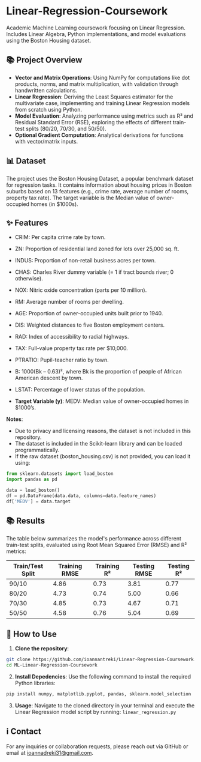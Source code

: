# Linear-Regression-Coursework
Academic Machine Learning coursework focusing on Linear Regression. Includes Linear Algebra, Python implementations, and model evaluations using the Boston Housing dataset.

## 📚 Project Overview
- **Vector and Matrix Operations**: Using NumPy for computations like dot products, norms, and matrix multiplication, with validation through handwritten calculations.
- **Linear Regression**: Deriving the Least Squares estimator for the multivariate case, implementing and training Linear Regression models from scratch using Python.
- **Model Evaluation**: Analyzing performance using metrics such as R² and Residual Standard Error (RSE), exploring the effects of different train-test splits (80/20, 70/30, and 50/50).
- **Optional Gradient Computation**: Analytical derivations for functions with vector/matrix inputs.

## 📊 Dataset
The project uses the Boston Housing Dataset, a popular benchmark dataset for regression tasks. It contains information about housing prices in Boston suburbs based on 13 features (e.g., crime rate, average number of rooms, property tax rate). The target variable is the Median value of owner-occupied homes (in $1000s).

## ✨ Features
- CRIM: Per capita crime rate by town.
- ZN: Proportion of residential land zoned for lots over 25,000 sq. ft.
- INDUS: Proportion of non-retail business acres per town.
- CHAS: Charles River dummy variable (= 1 if tract bounds river; 0 otherwise).
- NOX: Nitric oxide concentration (parts per 10 million).
- RM: Average number of rooms per dwelling.
- AGE: Proportion of owner-occupied units built prior to 1940.
- DIS: Weighted distances to five Boston employment centers.
- RAD: Index of accessibility to radial highways.
- TAX: Full-value property tax rate per $10,000.
- PTRATIO: Pupil-teacher ratio by town.
- B: 1000(Bk – 0.63)², where Bk is the proportion of people of African American descent by town.
- LSTAT: Percentage of lower status of the population.
  
- **Target Variable (y)**: MEDV: Median value of owner-occupied homes in $1000’s.

**Notes**:
- Due to privacy and licensing reasons, the dataset is not included in this repository.
- The dataset is included in the Scikit-learn library and can be loaded programmatically.
- If the raw dataset (boston_housing.csv) is not provided, you can load it using:

```python
from sklearn.datasets import load_boston
import pandas as pd

data = load_boston()
df = pd.DataFrame(data.data, columns=data.feature_names)
df['MEDV'] = data.target
```
## 📚 Results
The table below summarizes the model's performance across different train-test splits, evaluated using Root Mean Squared Error (RMSE) and R² metrics:

| Train/Test Split | Training RMSE | Training R² | Testing RMSE | Testing R² |
|------------------|---------------|-------------|--------------|------------|
| 90/10           | 4.86          | 0.73        | 3.81         | 0.77       |
| 80/20           | 4.73          | 0.74        | 5.00         | 0.66       |
| 70/30           | 4.85          | 0.73        | 4.67         | 0.71       |
| 50/50           | 4.58          | 0.76        | 5.04         | 0.69       |

## 🚀 How to Use
1. **Clone the repository**:
```bash
git clone https://github.com/ioannantreki/Linear-Regression-Coursework.git
cd ML-Linear-Regression-Coursework
```
2. **Install Depedencies**: Use the following command to install the required Python libraries:
```bash
pip install numpy, matplotlib.pyplot, pandas, sklearn.model_selection
```
3. **Usage**: Navigate to the cloned directory in your terminal and execute the Linear Regression model script by running:
`linear_regression.py`

## ℹ️ Contact
For any inquiries or collaboration requests, please reach out via GitHub or email at ioannadreki31@gmail.com.







